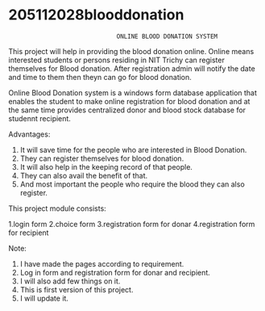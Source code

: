 205112028blooddonation
======================
                                  ONLINE BLOOD DONATION SYSTEM
                                  
This project will help in providing the blood donation online.
Online means interested students or persons residing in NIT Trichy can register themselves for Blood donation.
After registration admin will notify the date and time to them then theyn can go for blood donation.

Online Blood Donation system is a windows form database application that enables the student to make
online  registration for blood donation and at the same time provides centralized donor and blood 
stock database for studennt recipient.

Advantages:

1. It will save time for the people who are interested in Blood Donation.
2. They can register themselves for blood donation.
3. It will also help in the keeping record of that people.
4. They can also avail the benefit of that.
5. And most important the people who require the blood they can also register.

This project module consists:

1.login form
2.choice form
3.registration form for donar
4.registration form for recipient


Note:

1. I have made the pages according to requirement.
2. Log in form and registration form for donar and recipient.
3. I will also add few things on it.
4. This is first version of this project.
5. I will update it.
